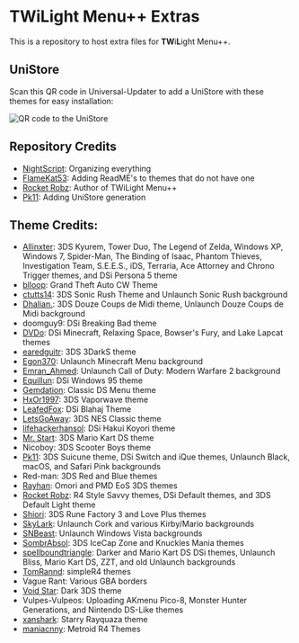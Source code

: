 # TWiLight Menu++ Extras
This is a repository to host extra files for **TW**i**L**ight Menu++.

## UniStore
Scan this QR code in Universal-Updater to add a UniStore with these themes for easy installation:

![QR code to the UniStore](https://raw.githubusercontent.com/DS-Homebrew/twlmenu-extras/master/unistore/twlmenu-skins.png)

## Repository Credits
- [NightScript](https://github.com/NightYoshi370): Organizing everything
- [FlameKat53](https://github.com/FlameKat53): Adding ReadME's to themes that do not have one
- [Rocket Robz](https://github.com/RocketRobz): Author of TWiLight Menu++
- [Pk11](https://github.com/epicpkmn11): Adding UniStore generation

## Theme Credits:
- [Allinxter](https://github.com/Allinxter): 3DS Kyurem, Tower Duo, The Legend of Zelda, Windows XP, Windows 7, Spider-Man, The Binding of Isaac, Phantom Thieves, Investigation Team, S.E.E.S., iDS, Terraria, Ace Attorney and Chrono Trigger themes, and DSi Persona 5 theme
- [blloop](https://github.com/blloop): Grand Theft Auto CW Theme
- [ctutts14](https://github.com/ctutts14): 3DS Sonic Rush Theme and Unlaunch Sonic Rush background
- [Dhalian.](https://github.com/Dhalian): 3DS Douze Coups de Midi theme, Unlaunch Douze Coups de Midi background 
- doomguy9: DSi Breaking Bad theme
- [DVDo](https://github.com/DieGo367): DSi Minecraft, Relaxing Space, Bowser's Fury, and Lake Lapcat themes
- [earedguitr](https://github.com/GriShafir): 3DS 3DarkS theme
- [Egon370](https://github.com/Egon370): Unlaunch Minecraft Menu background
- [Emran_Ahmed](https://github.com/Emran54320): Unlaunch Call of Duty: Modern Warfare 2 background
- [Equillun](https://github.com/Equillun): DSi Windows 95 theme
- [Gemdation](https://github.com/Gemdation): Classic DS Menu theme
- [HxOr1997](https://github.com/HotPizzaYT): 3DS Vaporwave theme
- [LeafedFox](https://github.com/leafedfox): DSi Blahaj Theme
- [LetsGoAway](https://github.com/letsgoawaydev): 3DS NES Classic theme
- [lifehackerhansol](https://github.com/lifehackerhansol): DSi Hakui Koyori theme
- [Mr. Start](https://github.com/Arthur-Start): 3DS Mario Kart DS theme
- Nicoboy: 3DS Scooter Boys theme
- [Pk11](https://github.com/epicpkmn11): 3DS Suicune theme, DSi Switch and iQue themes, Unlaunch Black, macOS, and Safari Pink backgrounds
- Red-man: 3DS Red and Blue themes
- [Rayhan](https://github.com/rayhan-ryu): Omori and PMD EoS 3DS themes
- [Rocket Robz](https://github.com/RocketRobz): R4 Style Savvy themes, DSi Default themes, and 3DS Default Light theme
- [Shiori](https://github.com/EgoisTamamono): 3DS Rune Factory 3 and Love Plus themes 
- [SkyLark](https://github.com/SleepyLark): Unlaunch Cork and various Kirby/Mario backgrounds
- [SNBeast](https://github.com/SNBeast): Unlaunch Windows Vista backgrounds
- [SombrAbsol](https://github.com/SombrAbsol): 3DS IceCap Zone and Knuckles Mania themes
- [spellboundtriangle](https://github.com/spellboundtriangle): Darker and Mario Kart DS DSi themes, Unlaunch Bliss, Mario Kart DS, ZZT, and old Unlaunch backgrounds
- [TomRannd](https://github.com/TomRannd): simpleR4 themes
- Vague Rant: Various GBA borders
- [Void Star](https://github.com/unresolvedsymbol): Dark 3DS theme
- Vulpes-Vulpeos: Uploading AKmenu Pico-8, Monster Hunter Generations, and Nintendo DS-Like themes
- [xanshark](https://github.com/xanshark): Starry Rayquaza theme
- [maniacnny](https://github.com/maniacnny): Metroid R4 Themes

